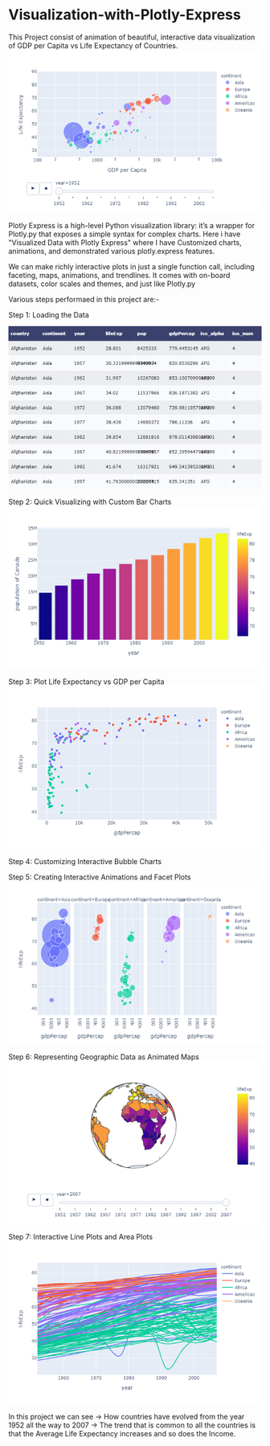 # Visualization-with-Plotly-Express
This Project consist of animation of beautiful, interactive data visualization of GDP per Capita vs Life Expectancy of Countries.
![](GDPvsLifeExp.png)

Plotly Express is a high-level Python visualization library:
it’s a wrapper for Plotly.py that exposes a simple syntax for complex charts.
Here i have "Visualized Data with Plotly Express" where I have Customized charts, animations, and demonstrated various plotly.express features.

We can make richly interactive plots in just a single function call, including faceting, maps, animations, and trendlines. It comes with on-board datasets, color scales and themes, and just like Plotly.py

Various steps performaed in this project are:-

Step 1: Loading the Data

![](datahead.png)

Step 2: Quick Visualizing with Custom Bar Charts
![](barchart.png)

Step 3: Plot Life Expectancy vs GDP per Capita
![](PlotLEvsGDP.png)

Step 4: Customizing Interactive Bubble Charts

Step 5: Creating Interactive Animations and Facet Plots
![](scatter.png)

Step 6: Representing Geographic Data as Animated Maps
![](Globe.png)

Step 7: Interactive Line Plots and Area Plots
![](LifeExpvsYear.png)


In this project we can see
-> How countries have evolved from the year 1952 all the way to 2007
-> The trend that is common to all the countries is that the Average Life Expectancy increases and so does the Income.
